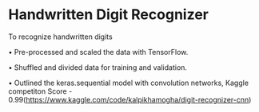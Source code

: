 # Handwritten Digit Recognizer

To recognize handwritten digits

• Pre-processed and scaled the data with TensorFlow.

• Shuffled and divided data for training and validation.

• Outlined the keras.sequential model with convolution networks, Kaggle competiton Score - 0.99(https://www.kaggle.com/code/kalpikhamogha/digit-recognizer-cnn)
